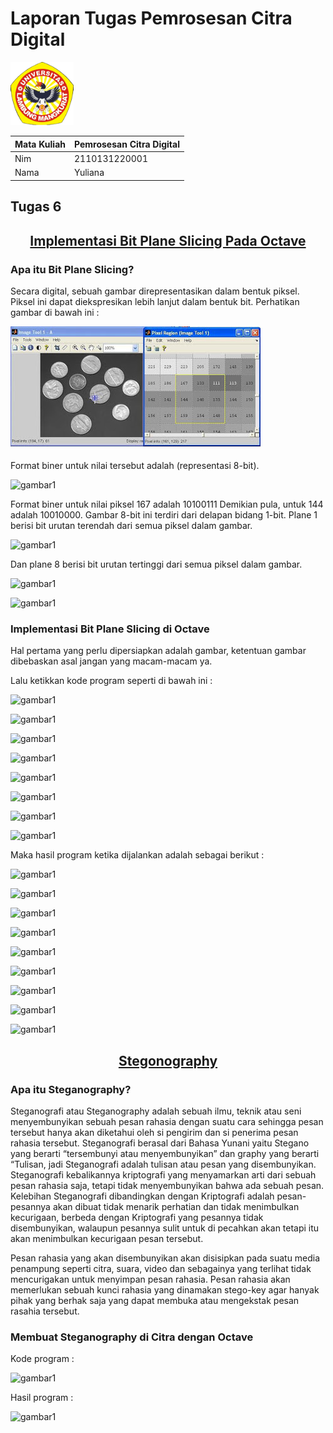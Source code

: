 # Laporan Tugas Pemrosesan Citra Digital
<img src="/Gambar/Gambar-Tugas-6/Logo-ULM.png" width="20%" height="20%">

Mata Kuliah | Pemrosesan Citra Digital
--------|--------
Nim | 2110131220001
Nama | Yuliana
## **Tugas 6**

<h2 align=center><u>Implementasi Bit Plane Slicing Pada Octave</u></h2>

### Apa itu Bit Plane Slicing?

Secara digital, sebuah gambar direpresentasikan dalam bentuk piksel. Piksel ini dapat diekspresikan lebih lanjut dalam bentuk bit. Perhatikan gambar di bawah ini :

![gambar1](/Gambar/Gambar-Tugas-6/bit_plane_slicing_1.JPG "gambar1")

Format biner untuk nilai tersebut adalah (representasi 8-bit).

![gambar1](/Gambar/Gambar-Tugas-6/... "gambar1")

Format biner untuk nilai piksel 167 adalah 10100111 Demikian pula, untuk 144 adalah 10010000. Gambar 8-bit ini terdiri dari delapan bidang 1-bit. Plane 1 berisi bit urutan terendah dari semua piksel dalam gambar.

![gambar1](/Gambar/Gambar-Tugas-6/... "gambar1")

Dan plane 8 berisi bit urutan tertinggi dari semua piksel dalam gambar.

![gambar1](/Gambar/Gambar-Tugas-6/... "gambar1")

![gambar1](/Gambar/Gambar-Tugas-6/... "gambar1")

### Implementasi Bit Plane Slicing di Octave

Hal pertama yang perlu dipersiapkan adalah gambar, ketentuan gambar dibebaskan asal jangan yang macam-macam ya.

Lalu ketikkan kode program seperti di bawah ini :

![gambar1](/Gambar/Gambar-Tugas-6/... "gambar1")

![gambar1](/Gambar/Gambar-Tugas-6/... "gambar1")

![gambar1](/Gambar/Gambar-Tugas-6/... "gambar1")

![gambar1](/Gambar/Gambar-Tugas-6/... "gambar1")

![gambar1](/Gambar/Gambar-Tugas-6/... "gambar1")

![gambar1](/Gambar/Gambar-Tugas-6/... "gambar1")

![gambar1](/Gambar/Gambar-Tugas-6/... "gambar1")

![gambar1](/Gambar/Gambar-Tugas-6/... "gambar1")

Maka hasil program ketika dijalankan adalah sebagai berikut :

![gambar1](/Gambar/Gambar-Tugas-6/... "gambar1")

![gambar1](/Gambar/Gambar-Tugas-6/... "gambar1")

![gambar1](/Gambar/Gambar-Tugas-6/... "gambar1")

![gambar1](/Gambar/Gambar-Tugas-6/... "gambar1")

![gambar1](/Gambar/Gambar-Tugas-6/... "gambar1")

![gambar1](/Gambar/Gambar-Tugas-6/... "gambar1")

![gambar1](/Gambar/Gambar-Tugas-6/... "gambar1")

![gambar1](/Gambar/Gambar-Tugas-6/... "gambar1")

![gambar1](/Gambar/Gambar-Tugas-6/... "gambar1")

<h2 align=center><u>Stegonography</u></h2>

### Apa itu Steganography?

Steganografi atau Steganography adalah sebuah ilmu, teknik atau seni menyembunyikan sebuah pesan rahasia dengan suatu cara sehingga pesan tersebut hanya akan diketahui oleh si pengirim dan si penerima pesan rahasia tersebut. Steganografi berasal dari Bahasa Yunani yaitu Stegano yang berarti “tersembunyi atau menyembunyikan” dan graphy yang berarti “Tulisan, jadi Steganografi adalah tulisan atau pesan yang disembunyikan. Steganografi kebalikannya kriptografi yang menyamarkan arti dari sebuah pesan rahasia saja, tetapi tidak menyembunyikan bahwa ada sebuah pesan. Kelebihan Steganografi dibandingkan dengan Kriptografi adalah pesan-pesannya akan dibuat tidak menarik perhatian dan tidak menimbulkan kecurigaan, berbeda dengan Kriptografi yang pesannya tidak disembunyikan, walaupun pesannya sulit untuk di pecahkan akan tetapi itu akan menimbulkan kecurigaan pesan tersebut.

Pesan rahasia yang akan disembunyikan akan disisipkan pada suatu media penampung seperti citra, suara, video dan sebagainya yang terlihat tidak mencurigakan untuk menyimpan pesan rahasia. Pesan rahasia akan memerlukan sebuah kunci rahasia yang dinamakan stego-key agar hanyak pihak yang berhak saja yang dapat membuka atau mengekstak pesan rasahia tersebut.

### Membuat Steganography di Citra dengan Octave

Kode program :

![gambar1](/Gambar/Gambar-Tugas-6/... "gambar1")

Hasil program :

![gambar1](/Gambar/Gambar-Tugas-6/... "gambar1")
